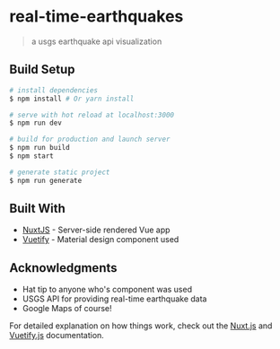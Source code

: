 # real-time-earthquakes

> a usgs earthquake api visualization

## Build Setup

``` bash
# install dependencies
$ npm install # Or yarn install

# serve with hot reload at localhost:3000
$ npm run dev

# build for production and launch server
$ npm run build
$ npm start

# generate static project
$ npm run generate
```

## Built With

* [NuxtJS](https://nuxtjs.org/) - Server-side rendered Vue app
* [Vuetify](https://vuetifyjs.com/) - Material design component used

## Acknowledgments

* Hat tip to anyone who's component was used
* USGS API for providing real-time earthquake data
* Google Maps of course!

For detailed explanation on how things work, check out the [Nuxt.js](https://github.com/nuxt/nuxt.js) and [Vuetify.js](https://vuetifyjs.com/) documentation.

